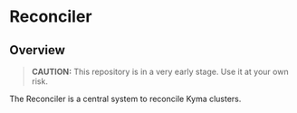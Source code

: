 # Reconciler

## Overview

>**CAUTION:** This repository is in a very early stage. Use it at your own risk.

The Reconciler is a central system to reconcile Kyma clusters.
